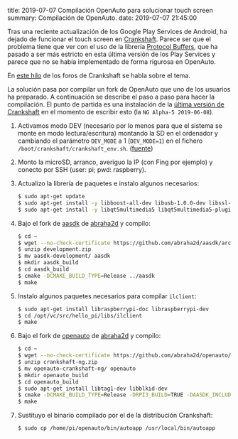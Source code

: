 title: 2019-07-07 Compilación OpenAuto para solucionar touch screen
summary: Compilación de OpenAuto.
date: 2019-07-07 21:45:00

Tras una reciente actualización de los Google Play Services de Android, ha dejado de funcionar el touch screen en [Crankshaft](/2018-10-19-crankshaft.html). Parece ser que el problema tiene que ver con el uso de la librería [Protocol Buffers](https://developers.google.com/protocol-buffers/), que ha pasado a ser más estricto en esta última versión de los Play Services y parece que no se había implementado de forma rigurosa en OpenAuto.

En [este hilo](https://github.com/opencardev/crankshaft/issues/352) de los foros de Crankshaft se habla sobre el tema.

La solución pasa por compilar un fork de OpenAuto que uno de los usuarios ha preparado. A continuación se describe el paso a paso para hacer la compilación. El punto de partida es una instalación de la [última versión de Crankshaft](https://github.com/opencardev/crankshaft/releases) en el momento de escribir esto (la `NG Alpha-5 2019-06-08`).

1. Activamos modo DEV (necesario por lo menos para que el sistema se monte en modo lectura/escritura) montando la SD en el ordenador y cambiando el parámetro `DEV_MODE` a 1 (`DEV_MODE=1`) en el fichero `/boot/crankshaft/crankshaft_env.sh`. ([fuente](https://github.com/opencardev/crankshaft/wiki/Dev-Mode-and-Debug-Mode))
2. Monto la microSD, arranco, averiguo la IP (con Fing por ejemplo) y conecto por SSH (user: pi; pwd: raspberry).
3. Actualizo la librería de paquetes e instalo algunos necesarios:

    ```bash
    $ sudo apt-get update
    $ sudo apt-get install -y libboost-all-dev libusb-1.0.0-dev libssl-dev cmake libprotobuf-dev protobuf-c-compiler protobuf-compiler
    $ sudo apt-get install -y libqt5multimedia5 libqt5multimedia5-plugins libqt5multimediawidgets5 qtmultimedia5-dev libqt5bluetooth5 libqt5bluetooth5-bin qtconnectivity5-dev pulseaudio librtaudio-dev librtaudio5a
    ```

4. Bajo el fork de [aasdk](https://github.com/abraha2d/aasdk) de [abraha2d](https://github.com/abraha2d) y compilo:

    ```bash
    $ cd ~
    $ wget --no-check-certificate https://github.com/abraha2d/aasdk/archive/development.zip
    $ unzip development.zip
    $ mv aasdk-development/ aasdk
    $ mkdir aasdk_build
    $ cd aasdk_build
    $ cmake -DCMAKE_BUILD_TYPE=Release ../aasdk
    $ make
    ```

5. Instalo algunos paquetes necesarios para compilar `ilclient`:

    ```bash
    $ sudo apt-get install libraspberrypi-doc libraspberrypi-dev
    $ cd /opt/vc/src/hello_pi/libs/ilclient
    $ make
    ```

6. Bajo el fork de [openauto](https://github.com/abraha2d/openauto) de [abraha2d](https://github.com/abraha2d) y compilo:

    ```bash
    $ cd ~
    $ wget --no-check-certificate https://github.com/abraha2d/openauto/archive/crankshaft-ng.zip
    $ unzip crankshaft-ng.zip
    $ mv openauto-crankshaft-ng/ openauto
    $ mkdir openauto_build
    $ cd openauto_build
    $ sudo apt-get install libtag1-dev libblkid-dev
    $ cmake -DCMAKE_BUILD_TYPE=Release -DRPI3_BUILD=TRUE -DAASDK_INCLUDE_DIRS="/home/pi/aasdk/include" -DAASDK_LIBRARIES="/home/pi/aasdk/lib/libaasdk.so" -DAASDK_PROTO_INCLUDE_DIRS="/home/pi/aasdk_build" -DAASDK_PROTO_LIBRARIES="/home/pi/aasdk/lib/libaasdk_proto.so" ../openauto
    $ make
    ```

7. Sustituyo el binario compilado por el de la distribución Crankshaft:

    ```bash
    $ sudo cp /home/pi/openauto/bin/autoapp /usr/local/bin/autoapp
    ```
